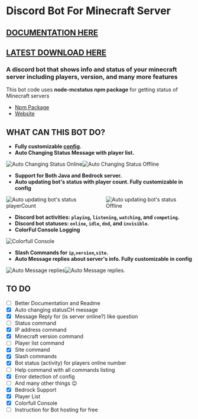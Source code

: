 # Discord Bot For Minecraft Server

## [DOCUMENTATION HERE](https://nooberpro.gitbook.io/minecraft-discord-bot/installation/setup)

## [LATEST DOWNLOAD HERE](https://github.com/Nooberpro/minecraft-discord-bot/archive/refs/heads/main.zip)

### **A discord bot that shows info and status of your minecraft server including players, version, and many more features**

This bot code uses **node-mcstatus npm package** for getting status of Minecraft servers

- [Npm Package](https://www.npmjs.com/package/node-mcstatus)
- [Website](https://mcstatus.io)

## WHAT CAN THIS BOT DO?

- **Fully customizable [config](config.js).**
- **Auto Changing Status Message with player list.**
<div style="display: flex; flex-direction: row;">
 <img class="img" src="https://i.imgur.com/v0jd8Gf.png" alt="Auto Changing Status Online"/>
 <img class="img" src="https://i.imgur.com/9ituFMN.png" alt="Auto Changing Status Offline"/>
</div>

- **Support for Both Java and Bedrock server.**
- **Auto updating bot's status with player count. Fully customizable in config**

<div style="display: flex; flex-direction: row; ">
 <img class="img" src="https://i.imgur.com/W7upmSy.png" alt="Auto updating bot's status playerCount"/>
 <img class="img" src="https://i.imgur.com/QSxKXEn.png" alt="Auto updating bot's status Offline"/>
</div>

- **Discord bot activities: `playing`, `listening`, `watching`, and `competing`.**
- **Discord bot statuses: `online`, `idle`, `dnd`, and `invisible`.**
- **ColorFul Console Logging**

![Colorfull Console](https://i.imgur.com/G2a0l1z.png)

- **Slash Commands for `ip`,`version`,`site`.**
- **Auto Message replies about server's info. Fully customizable in config**

<div style="display: flex; flex-direction: row; ">
 <img class="img" src="https://i.imgur.com/ovfP5rr.png" alt="Auto Message replies"/>
 <img class="img" src="https://i.imgur.com/G5hmc3G.png" alt="Auto Message replies."/>
</div>

## TO DO

- [ ] Better Documentation and Readme
- [x] Auto changing statusCH message
- [x] Message Reply for (is server online?) like question
- [ ] Status command
- [x] IP address command
- [x] Minecraft version command
- [ ] Player list command
- [x] Site command
- [x] Slash commands
- [x] Bot status (activity) for players online number
- [ ] Help command with all commands listing
- [x] Error detection of config
- [ ] And many other things 😉
- [x] Bedrock Support
- [x] Player List
- [x] Colorfull Console
- [ ] Instruction for Bot hosting for free
